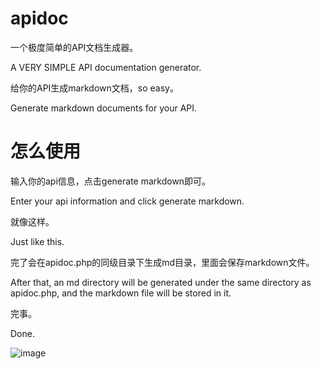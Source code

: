# apidoc
一个极度简单的API文档生成器。

A VERY SIMPLE API documentation generator. 



给你的API生成markdown文档，so easy。

Generate markdown documents for your API.



# 怎么使用

输入你的api信息，点击generate markdown即可。

Enter your api information and click generate markdown.



就像这样。

Just like this.



完了会在apidoc.php的同级目录下生成md目录，里面会保存markdown文件。

After that, an md directory will be generated under the same directory as apidoc.php, and the markdown file will be stored in it.



完事。

Done.



![image](https://github.com/VardyZhao/apidoc/assets/22736880/bcda2d45-59f8-4f4e-b6b1-1785323892b3)


